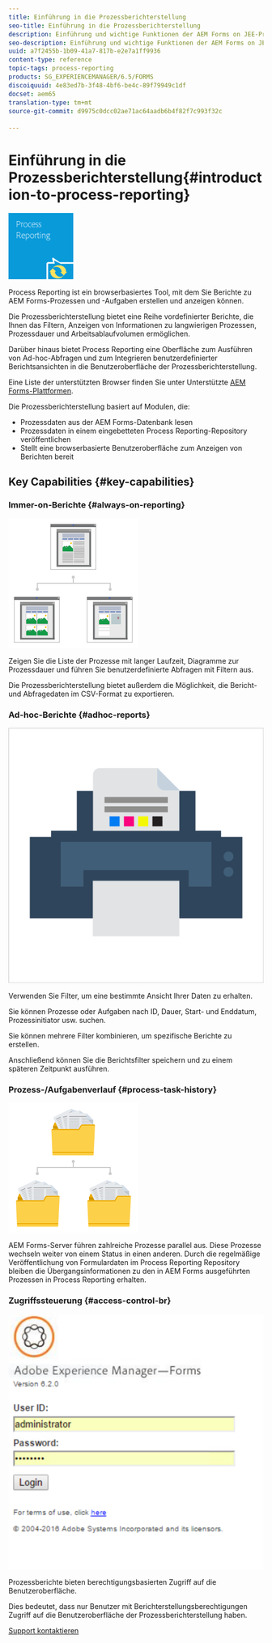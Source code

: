 ```yaml
---
title: Einführung in die Prozessberichterstellung
seo-title: Einführung in die Prozessberichterstellung
description: Einführung und wichtige Funktionen der AEM Forms on JEE-Prozessberichterstellung
seo-description: Einführung und wichtige Funktionen der AEM Forms on JEE-Prozessberichterstellung
uuid: a7f2455b-1b09-41a7-817b-e2e7a1ff9936
content-type: reference
topic-tags: process-reporting
products: SG_EXPERIENCEMANAGER/6.5/FORMS
discoiquuid: 4e83ed7b-3f48-4bf6-be4c-89f79949c1df
docset: aem65
translation-type: tm+mt
source-git-commit: d9975c0dcc02ae71ac64aadb6b4f82f7c993f32c

---
```



# Einführung in die Prozessberichterstellung{#introduction-to-process-reporting}

![Process-Reporting](assets/process-reporting.png)

Process Reporting ist ein browserbasiertes Tool, mit dem Sie Berichte zu AEM Forms-Prozessen und -Aufgaben erstellen und anzeigen können.

Die Prozessberichterstellung bietet eine Reihe vordefinierter Berichte, die Ihnen das Filtern, Anzeigen von Informationen zu langwierigen Prozessen, Prozessdauer und Arbeitsablaufvolumen ermöglichen.

Darüber hinaus bietet Process Reporting eine Oberfläche zum Ausführen von Ad-hoc-Abfragen und zum Integrieren benutzerdefinierter Berichtsansichten in die Benutzeroberfläche der Prozessberichterstellung.

Eine Liste der unterstützten Browser finden Sie unter Unterstützte [AEM Forms-Plattformen](/help/forms/using/aem-forms-jee-supported-platforms.md).

Die Prozessberichterstellung basiert auf Modulen, die:

* Prozessdaten aus der AEM Forms-Datenbank lesen
* Prozessdaten in einem eingebetteten Process Reporting-Repository veröffentlichen
* Stellt eine browserbasierte Benutzeroberfläche zum Anzeigen von Berichten bereit

## Key Capabilities {#key-capabilities}

### Immer-on-Berichte {#always-on-reporting}

![site-management](assets/site-management.png)

Zeigen Sie die Liste der Prozesse mit langer Laufzeit, Diagramme zur Prozessdauer und führen Sie benutzerdefinierte Abfragen mit Filtern aus.

Die Prozessberichterstellung bietet außerdem die Möglichkeit, die Bericht- und Abfragedaten im CSV-Format zu exportieren.

### Ad-hoc-Berichte {#adhoc-reports}

![print-&amp;-color](assets/print-&-colour.png)

Verwenden Sie Filter, um eine bestimmte Ansicht Ihrer Daten zu erhalten.

Sie können Prozesse oder Aufgaben nach ID, Dauer, Start- und Enddatum, Prozessinitiator usw. suchen.

Sie können mehrere Filter kombinieren, um spezifische Berichte zu erstellen.

Anschließend können Sie die Berichtsfilter speichern und zu einem späteren Zeitpunkt ausführen.

### Prozess-/Aufgabenverlauf {#process-task-history}

![Dateiverwaltung](assets/file-management.png)

AEM Forms-Server führen zahlreiche Prozesse parallel aus. Diese Prozesse wechseln weiter von einem Status in einen anderen. Durch die regelmäßige Veröffentlichung von Formulardaten im Process Reporting Repository bleiben die Übergangsinformationen zu den in AEM Forms ausgeführten Prozessen in Process Reporting erhalten.

### Zugriffssteuerung {#access-control-br}

![unbenannt](assets/untitled.png)

Prozessberichte bieten berechtigungsbasierten Zugriff auf die Benutzeroberfläche.

Dies bedeutet, dass nur Benutzer mit Berichterstellungsberechtigungen Zugriff auf die Benutzeroberfläche der Prozessberichterstellung haben.

[Support kontaktieren](https://www.adobe.com/account/sign-in.supportportal.html)
